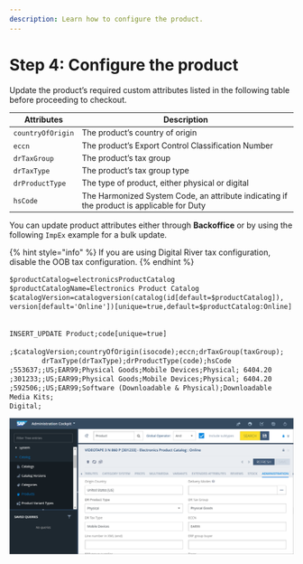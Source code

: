 ```yaml
---
description: Learn how to configure the product.
---
```


# Step 4: Configure the product

Update the product’s required custom attributes listed in the following table before proceeding to checkout.

| Attributes        | Description                                                                               |
| ----------------- | ----------------------------------------------------------------------------------------- |
| `countryOfOrigin` | The product’s country of origin                                                           |
| `eccn`            | The product’s Export Control Classification Number                                        |
| `drTaxGroup`      | The product’s tax group                                                                   |
| `drTaxType`       | The product’s tax group type                                                              |
| `drProductType`   | The type of product, either physical or digital                                           |
| `hsCode`          | The Harmonized System Code, an attribute indicating if the product is applicable for Duty |

You can update product attributes either through **Backoffice** or by using the following `ImpEx` example for a bulk update.

{% hint style="info" %}
If you are using Digital River tax configuration, disable the OOB tax configuration.
{% endhint %}

```
$productCatalog=electronicsProductCatalog
$productCatalogName=Electronics Product Catalog
$catalogVersion=catalogversion(catalog(id[default=$productCatalog]),
version[default='Online'])[unique=true,default=$productCatalog:Online]


INSERT_UPDATE Product;code[unique=true]
		;$catalogVersion;countryOfOrigin(isocode);eccn;drTaxGroup(taxGroup);
		drTaxType(drTaxType);drProductType(code);hsCode
;553637;;US;EAR99;Physical Goods;Mobile Devices;Physical; 6404.20
;301233;;US;EAR99;Physical Goods;Mobile Devices;Physical; 6404.20
;592506;;US;EAR99;Software (Downloadable & Physical);Downloadable Media Kits;
Digital;

```

![](../.gitbook/assets/6Videotape3.png)
